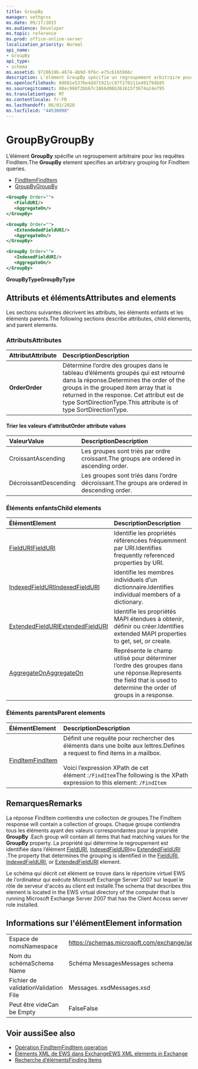 ```yaml
---
title: GroupBy
manager: sethgros
ms.date: 09/17/2015
ms.audience: Developer
ms.topic: reference
ms.prod: office-online-server
localization_priority: Normal
api_name:
- GroupBy
api_type:
- schema
ms.assetid: 9728619b-4674-4b9d-9f6c-e75c6165966c
description: L’élément GroupBy spécifie un regroupement arbitraire pour les requêtes FindItem.
ms.openlocfilehash: 0d681e5376e4dd71921cc97f270211e49179db85
ms.sourcegitcommit: 88ec988f2bb67c1866d06b361615f3674a24e795
ms.translationtype: MT
ms.contentlocale: fr-FR
ms.lasthandoff: 06/03/2020
ms.locfileid: "44530098"
---
```

# <a name="groupby"></a><span data-ttu-id="5c72c-103">GroupBy</span><span class="sxs-lookup"><span data-stu-id="5c72c-103">GroupBy</span></span>

<span data-ttu-id="5c72c-104">L’élément **GroupBy** spécifie un regroupement arbitraire pour les requêtes FindItem.</span><span class="sxs-lookup"><span data-stu-id="5c72c-104">The **GroupBy** element specifies an arbitrary grouping for FindItem queries.</span></span> 
  
- [<span data-ttu-id="5c72c-105">FindItem</span><span class="sxs-lookup"><span data-stu-id="5c72c-105">FindItem</span></span>](finditem.md)
- [<span data-ttu-id="5c72c-106">GroupBy</span><span class="sxs-lookup"><span data-stu-id="5c72c-106">GroupBy</span></span>](groupby.md)
  
```xml
<GroupBy Order="">
   <FieldURI/>
   <AggregateOn/>
</GroupBy>
```

```xml
<GroupBy Order="">
   <ExtendededFieldURI/>
   <AggregateOn/>
</GroupBy>
```

```xml
<GroupBy Order="">
   <IndexedFieldURI/>
   <AggregateOn/>
</GroupBy>
```

<span data-ttu-id="5c72c-107">**GroupByType**</span><span class="sxs-lookup"><span data-stu-id="5c72c-107">**GroupByType**</span></span>

## <a name="attributes-and-elements"></a><span data-ttu-id="5c72c-108">Attributs et éléments</span><span class="sxs-lookup"><span data-stu-id="5c72c-108">Attributes and elements</span></span>

<span data-ttu-id="5c72c-109">Les sections suivantes décrivent les attributs, les éléments enfants et les éléments parents.</span><span class="sxs-lookup"><span data-stu-id="5c72c-109">The following sections describe attributes, child elements, and parent elements.</span></span>
  
### <a name="attributes"></a><span data-ttu-id="5c72c-110">Attributs</span><span class="sxs-lookup"><span data-stu-id="5c72c-110">Attributes</span></span>

|<span data-ttu-id="5c72c-111">**Attribut**</span><span class="sxs-lookup"><span data-stu-id="5c72c-111">**Attribute**</span></span>|<span data-ttu-id="5c72c-112">**Description**</span><span class="sxs-lookup"><span data-stu-id="5c72c-112">**Description**</span></span>|
|:-----|:-----|
|<span data-ttu-id="5c72c-113">**Order**</span><span class="sxs-lookup"><span data-stu-id="5c72c-113">**Order**</span></span> <br/> | <span data-ttu-id="5c72c-114">Détermine l’ordre des groupes dans le tableau d’éléments groupés qui est retourné dans la réponse.</span><span class="sxs-lookup"><span data-stu-id="5c72c-114">Determines the order of the groups in the grouped item array that is returned in the response.</span></span> <span data-ttu-id="5c72c-115">Cet attribut est de type SortDirectionType.</span><span class="sxs-lookup"><span data-stu-id="5c72c-115">This attribute is of type SortDirectionType.</span></span>  <br/> |
   
#### <a name="order-attribute-values"></a><span data-ttu-id="5c72c-116">Trier les valeurs d’attribut</span><span class="sxs-lookup"><span data-stu-id="5c72c-116">Order attribute values</span></span>

|<span data-ttu-id="5c72c-117">**Valeur**</span><span class="sxs-lookup"><span data-stu-id="5c72c-117">**Value**</span></span>|<span data-ttu-id="5c72c-118">**Description**</span><span class="sxs-lookup"><span data-stu-id="5c72c-118">**Description**</span></span>|
|:-----|:-----|
|<span data-ttu-id="5c72c-119">Croissant</span><span class="sxs-lookup"><span data-stu-id="5c72c-119">Ascending</span></span>  <br/> |<span data-ttu-id="5c72c-120">Les groupes sont triés par ordre croissant.</span><span class="sxs-lookup"><span data-stu-id="5c72c-120">The groups are ordered in ascending order.</span></span>  <br/> |
|<span data-ttu-id="5c72c-121">Décroissant</span><span class="sxs-lookup"><span data-stu-id="5c72c-121">Descending</span></span>  <br/> |<span data-ttu-id="5c72c-122">Les groupes sont triés dans l’ordre décroissant.</span><span class="sxs-lookup"><span data-stu-id="5c72c-122">The groups are ordered in descending order.</span></span>  <br/> |
   
### <a name="child-elements"></a><span data-ttu-id="5c72c-123">Éléments enfants</span><span class="sxs-lookup"><span data-stu-id="5c72c-123">Child elements</span></span>

|<span data-ttu-id="5c72c-124">**Élément**</span><span class="sxs-lookup"><span data-stu-id="5c72c-124">**Element**</span></span>|<span data-ttu-id="5c72c-125">**Description**</span><span class="sxs-lookup"><span data-stu-id="5c72c-125">**Description**</span></span>|
|:-----|:-----|
|[<span data-ttu-id="5c72c-126">FieldURI</span><span class="sxs-lookup"><span data-stu-id="5c72c-126">FieldURI</span></span>](fielduri.md) <br/> |<span data-ttu-id="5c72c-127">Identifie les propriétés référencées fréquemment par URI.</span><span class="sxs-lookup"><span data-stu-id="5c72c-127">Identifies frequently referenced properties by URI.</span></span>  <br/> |
|[<span data-ttu-id="5c72c-128">IndexedFieldURI</span><span class="sxs-lookup"><span data-stu-id="5c72c-128">IndexedFieldURI</span></span>](indexedfielduri.md) <br/> |<span data-ttu-id="5c72c-129">Identifie les membres individuels d’un dictionnaire.</span><span class="sxs-lookup"><span data-stu-id="5c72c-129">Identifies individual members of a dictionary.</span></span>  <br/> |
|[<span data-ttu-id="5c72c-130">ExtendedFieldURI</span><span class="sxs-lookup"><span data-stu-id="5c72c-130">ExtendedFieldURI</span></span>](extendedfielduri.md) <br/> |<span data-ttu-id="5c72c-131">Identifie les propriétés MAPI étendues à obtenir, définir ou créer.</span><span class="sxs-lookup"><span data-stu-id="5c72c-131">Identifies extended MAPI properties to get, set, or create.</span></span>  <br/> |
|[<span data-ttu-id="5c72c-132">AggregateOn</span><span class="sxs-lookup"><span data-stu-id="5c72c-132">AggregateOn</span></span>](aggregateon.md) <br/> |<span data-ttu-id="5c72c-133">Représente le champ utilisé pour déterminer l’ordre des groupes dans une réponse.</span><span class="sxs-lookup"><span data-stu-id="5c72c-133">Represents the field that is used to determine the order of groups in a response.</span></span>  <br/> |
   
### <a name="parent-elements"></a><span data-ttu-id="5c72c-134">Éléments parents</span><span class="sxs-lookup"><span data-stu-id="5c72c-134">Parent elements</span></span>

|<span data-ttu-id="5c72c-135">**Élément**</span><span class="sxs-lookup"><span data-stu-id="5c72c-135">**Element**</span></span>|<span data-ttu-id="5c72c-136">**Description**</span><span class="sxs-lookup"><span data-stu-id="5c72c-136">**Description**</span></span>|
|:-----|:-----|
|[<span data-ttu-id="5c72c-137">FindItem</span><span class="sxs-lookup"><span data-stu-id="5c72c-137">FindItem</span></span>](finditem.md) <br/> |<span data-ttu-id="5c72c-138">Définit une requête pour rechercher des éléments dans une boîte aux lettres.</span><span class="sxs-lookup"><span data-stu-id="5c72c-138">Defines a request to find items in a mailbox.</span></span>  <br/><br/> <span data-ttu-id="5c72c-139">Voici l’expression XPath de cet élément :`/FindItem`</span><span class="sxs-lookup"><span data-stu-id="5c72c-139">The following is the XPath expression to this element:  `/FindItem`</span></span> <br/> |
   
## <a name="remarks"></a><span data-ttu-id="5c72c-140">Remarques</span><span class="sxs-lookup"><span data-stu-id="5c72c-140">Remarks</span></span>

<span data-ttu-id="5c72c-141">La réponse FindItem contiendra une collection de groupes.</span><span class="sxs-lookup"><span data-stu-id="5c72c-141">The FindItem response will contain a collection of groups.</span></span> <span data-ttu-id="5c72c-142">Chaque groupe contiendra tous les éléments ayant des valeurs correspondantes pour la propriété **GroupBy** .</span><span class="sxs-lookup"><span data-stu-id="5c72c-142">Each group will contain all items that had matching values for the **GroupBy** property.</span></span> <span data-ttu-id="5c72c-143">La propriété qui détermine le regroupement est identifiée dans l’élément [FieldURI](fielduri.md), [IndexedFieldURI](indexedfielduri.md)ou [ExtendedFieldURI](extendedfielduri.md) .</span><span class="sxs-lookup"><span data-stu-id="5c72c-143">The property that determines the grouping is identified in the [FieldURI](fielduri.md), [IndexedFieldURI](indexedfielduri.md), or [ExtendedFieldURI](extendedfielduri.md) element.</span></span> 
  
<span data-ttu-id="5c72c-144">Le schéma qui décrit cet élément se trouve dans le répertoire virtuel EWS de l'ordinateur qui exécute Microsoft Exchange Server 2007 sur lequel le rôle de serveur d'accès au client est installé.</span><span class="sxs-lookup"><span data-stu-id="5c72c-144">The schema that describes this element is located in the EWS virtual directory of the computer that is running Microsoft Exchange Server 2007 that has the Client Access server role installed.</span></span>
  
## <a name="element-information"></a><span data-ttu-id="5c72c-145">Informations sur l'élément</span><span class="sxs-lookup"><span data-stu-id="5c72c-145">Element information</span></span>

|||
|:-----|:-----|
|<span data-ttu-id="5c72c-146">Espace de noms</span><span class="sxs-lookup"><span data-stu-id="5c72c-146">Namespace</span></span>  <br/> |https://schemas.microsoft.com/exchange/services/2006/messages  <br/> |
|<span data-ttu-id="5c72c-147">Nom du schéma</span><span class="sxs-lookup"><span data-stu-id="5c72c-147">Schema Name</span></span>  <br/> |<span data-ttu-id="5c72c-148">Schéma Messages</span><span class="sxs-lookup"><span data-stu-id="5c72c-148">Messages schema</span></span>  <br/> |
|<span data-ttu-id="5c72c-149">Fichier de validation</span><span class="sxs-lookup"><span data-stu-id="5c72c-149">Validation File</span></span>  <br/> |<span data-ttu-id="5c72c-150">Messages. xsd</span><span class="sxs-lookup"><span data-stu-id="5c72c-150">Messages.xsd</span></span>  <br/> |
|<span data-ttu-id="5c72c-151">Peut être vide</span><span class="sxs-lookup"><span data-stu-id="5c72c-151">Can be Empty</span></span>  <br/> |<span data-ttu-id="5c72c-152">False</span><span class="sxs-lookup"><span data-stu-id="5c72c-152">False</span></span>  <br/> |
   
## <a name="see-also"></a><span data-ttu-id="5c72c-153">Voir aussi</span><span class="sxs-lookup"><span data-stu-id="5c72c-153">See also</span></span>

- [<span data-ttu-id="5c72c-154">Opération FindItem</span><span class="sxs-lookup"><span data-stu-id="5c72c-154">FindItem operation</span></span>](finditem-operation.md)
- [<span data-ttu-id="5c72c-155">Éléments XML de EWS dans Exchange</span><span class="sxs-lookup"><span data-stu-id="5c72c-155">EWS XML elements in Exchange</span></span>](ews-xml-elements-in-exchange.md)
- [<span data-ttu-id="5c72c-156">Recherche d’éléments</span><span class="sxs-lookup"><span data-stu-id="5c72c-156">Finding Items</span></span>](https://msdn.microsoft.com/library/63af1f9c-464b-4fca-9ae3-3d60f24ca93c%28Office.15%29.aspx)

